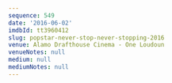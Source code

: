 ```yaml
---
sequence: 549
date: '2016-06-02'
imdbId: tt3960412
slug: popstar-never-stop-never-stopping-2016
venue: Alamo Drafthouse Cinema - One Loudoun
venueNotes: null
medium: null
mediumNotes: null
---
```


